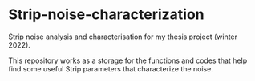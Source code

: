 # Strip-noise-characterization
Strip noise analysis and characterisation for my thesis project (winter 2022).

This repository works as a storage for the functions and codes that help find some useful Strip parameters that characterize the noise. 

#
